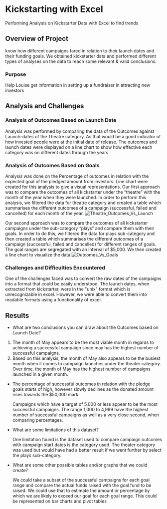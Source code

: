 # Kickstarting with Excel
Performing Analysis on Kickstarter Data with Excel to find trends

## Overview of Project
know how different campaigns fared in relation to their launch dates and their funding goals. We obtained kickstarter data and performed different types of analyses on the data to reach some relevant & valid conclusions.

### Purpose
Help Louise get information in setting up a fundraiser in attracting new investors

## Analysis and Challenges

### Analysis of Outcomes Based on Launch Date
Analysis was performed by comparing the data of the Outcomes against Launch-dates of the Theatre category. As that would be a good indicator of how invested people were at the initial date of release. The outcomes and launch dates were displayed on a line chart to show how effective each category was on different dates through the years 

### Analysis of Outcomes Based on Goals
  Analysis was done on the Percentage of outcomes in relation with the expected goal of the pledged amount from investors. Line chart were created for this analysis to give a visual representations. Our first approach was to compare the outcomes of all kickstarter under the “theatre” with the month of the year when they were launched. In order to perform this analysis, we filtered the data for theatre category and created a table which summarises the different outcomes of a campaign (successful, failed and cancelled) for each month of the year. 
![Theatre_Outcomes_Vs_Launch](https://user-images.githubusercontent.com/79813670/124402497-8f5d6a80-dcfe-11eb-904a-171d0feacce1.png)
  
  Our second approach was to compare the outcomes of all kickstarter campaigns under the sub-category “plays” and compare them with their goals. In order to do this, we filtered the data for plays sub-category and then created a table which summarises the different outcomes of a campaign (successful, failed and cancelled) for different ranges of goals. The goal ranges are segregated with an interval of $5,000. We then created a line chart to visualize the data
  ![Outcomes_Vs_Goals](https://user-images.githubusercontent.com/79813670/110271794-b5643f80-7f96-11eb-90e1-c0b800a12660.png)

### Challenges and Difficulties Encountered
  One of the challenges faced was to convert the raw dates of the campaigns into a format that could be easily understood. The launch dates, when extracted from kickstarter, were in the "unix" format which is unrecognizable in excel. However, we were able to convert them into readable formats using a functionality of excel.

## Results

- What are two conclusions you can draw about the Outcomes based on Launch Date?

1. The month of May appears to be the most viable month in regards to achieving a successful campaign since may has the highest number of successful campaigns.
2. Based on this analysis, the month of May also appears to be the busiest month when it comes to campaign launches under the theater category. Over time, the month of May has the highest number of campaigns launched in a given month.

- The percentage of successful outcomes in relation with the pledge goals starts of high, however slowly declines as the donated amount rises towards the $50,000 mark

  Campaigns which have a target of 5,000 or less appear to be the most successful campaigns. The range 1,000 to 4,999 have the highest number of successful campaigns as well as a very close second, when comparing percentages.

- What are some limitations of this dataset?

  One limitation found is the dataset used to compare campaign outcomes with campaign start dates is the category used. The theater category was used but would have had a better result if we went further by select the plays sub-category.

- What are some other possible tables and/or graphs that we could create?

  We could take a subset of the successful campaigns for each goal range and compare the actual funds raised with the goal fund to be raised. We could use that to estimate the amount or percentage by which we are likely to exceed our goal for each goal range. This could be represented on bar charts and pivot tables



